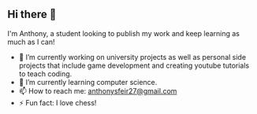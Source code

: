 ## Hi there 👋

I'm Anthony, a student looking to publish my work and keep learning as much as I can!
- 🔭 I’m currently working on university projects as well as personal side projects that include game development and creating youtube tutorials to teach coding.
- 🌱 I’m currently learning computer science.
- 📫 How to reach me: anthonysfeir27@gmail.com
- ⚡ Fun fact: I love chess!
